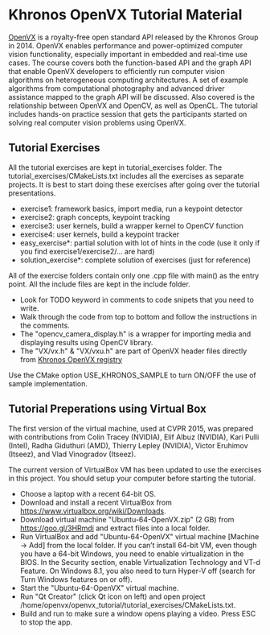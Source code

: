 # Khronos OpenVX Tutorial Material
[OpenVX](https://www.khronos.org/registry/vx/) is a royalty-free open standard API released by the Khronos Group in 2014. 
OpenVX enables performance and power-optimized computer vision functionality, 
especially important in embedded and real-time use cases. The course covers both 
the function-based API and the graph API that enable OpenVX developers to efficiently 
run computer vision algorithms on heterogeneous computing architectures. A set of example 
algorithms from computational photography and advanced driver assistance mapped to the 
graph API will be discussed. Also covered is the relationship between OpenVX and OpenCV, 
as well as OpenCL. The tutorial includes hands-on practice session that gets the participants 
started on solving real computer vision problems using OpenVX.

## Tutorial Exercises
All the tutorial exercises are kept in tutorial_exercises folder. The tutorial_exercises/CMakeLists.txt includes
all the exercises as separate projects. It is best to start doing these exercises after going over the tutorial presentations.
  * exercise1: framework basics, import media, run a keypoint detector
  * exercise2: graph concepts, keypoint tracking
  * exercise3: user kernels, build a wrapper kernel to OpenCV function
  * exercise4: user kernels, build a keypoint tracker
  * easy_exercise*: partial solution with lot of hints in the code (use it only if you find exercise1/exercise2/... are hard)
  * solution_exercise*: complete solution of exercises (just for reference)

All of the exercise folders contain only one .cpp file with main() as the entry point. All the include files are kept in the include folder.
  * Look for TODO keyword in comments to code snipets that you need to write. 
  * Walk through the code from top to bottom and follow the instructions in the comments.
  * The "opencv_camera_display.h" is a wrapper for importing media and displaying results using OpenCV library.
  * The "VX/vx.h" & "VX/vxu.h" are part of OpenVX header files directly from [Khronos OpenVX registry](https://www.khronos.org/registry/vx/)

Use the CMake option USE_KHRONOS_SAMPLE to turn ON/OFF the use of sample implementation.

## Tutorial Preperations using Virtual Box
The first version of the virtual machine, used at CVPR 2015, was prepared with contributions from 
Colin Tracey (NVIDIA), Elif Albuz (NVIDIA), Kari Pulli (Intel), Radha Giduthuri (AMD), Thierry Lepley (NVIDIA), 
Victor Eruhimov (Itseez), and Vlad Vinogradov (Itseez).

The current version of VirtualBox VM has been updated to use the exercises in this project. You should setup your computer before starting the tutorial.
  * Choose a laptop with a recent 64-bit OS.
  * Download and install a recent VirtualBox from https://www.virtualbox.org/wiki/Downloads.
  * Download virtual machine "Ubuntu-64-OpenVX.zip" (2 GB) from https://goo.gl/3HRmdi and extract files into a local folder.
  * Run VirtualBox and add "Ubuntu-64-OpenVX" virtual machine [Machine -> Add] from the local folder. If you can’t install 64-bit VM, 
  even though you have a 64-bit Windows, you need to enable virtualization in the BIOS. In the Security section, 
  enable Virtualization Technology and VT-d Feature. On Windows 8.1, you also need to turn Hyper-V off 
  (search for Turn Windows features on or off).
  * Start the "Ubuntu-64-OpenVX" virtual machine. 
  * Run "Qt Creator" (click Qt icon on left) and open project /home/openvx/openvx_tutorial/tutorial_exercises/CMakeLists.txt.
  * Build and run to make sure a window opens playing a video. Press ESC to stop the app.
